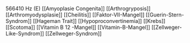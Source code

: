 566410 Hz (E)
[[Amyoplasie Congenita]]
[[Arthrogryposis]]
[[Arthromyodysplasie]]
[[Cheilitis]]
[[Faktor-VII-Mangel]]
[[Guerin-Stern-Syndrom]]
[[Hageman Trait]]
[[Hypoproconvertinemia]]
[[Krebs]]
[[Scotoma]]
[[Vitamin B 12 -Mangel]]
[[Vitamin-B-Mangel]]
[[Zellweger-Like-Syndrom]]
[[Zellweger-Syndrom]]